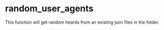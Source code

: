 # random_user_agents
This function will get random heards from an existing json files in the folder.
